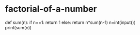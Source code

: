 # factorial-of-a-number
def sum(n):
    if n==1:
        return 1
    else:
        return n*sum(n-1)
n=int(input())
print(sum(n))
